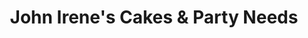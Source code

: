 ---
title: "John Irene's Cakes & Party Needs"
url: /cainta/john-irenes-cakes-and-party-needs/
shop: party
---